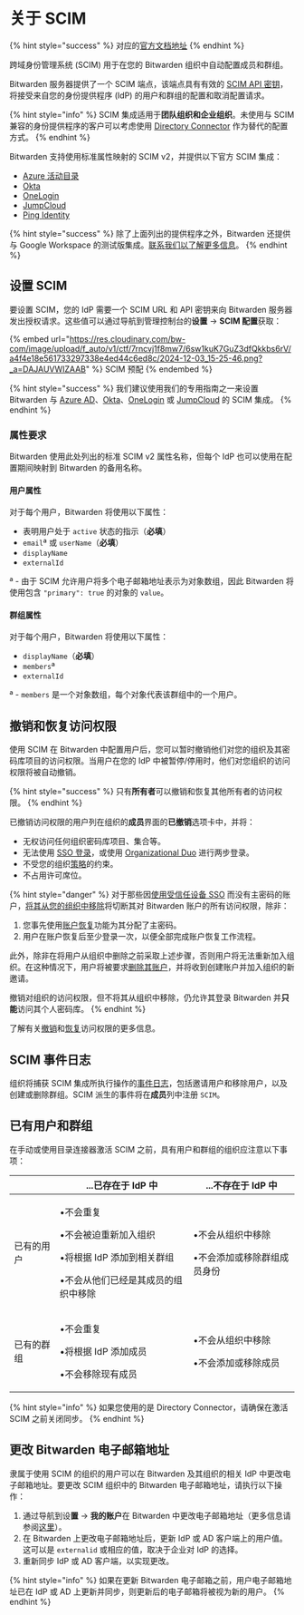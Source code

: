 # 关于 SCIM

{% hint style="success" %}
对应的[官方文档地址](https://bitwarden.com/help/about-scim/)
{% endhint %}

跨域身份管理系统 (SCIM) 用于在您的 Bitwarden 组织中自动配置成员和群组。

Bitwarden 服务器提供了一个 SCIM 端点，该端点具有有效的 [SCIM API 密钥](about-scim.md#setting-up-scim)，将接受来自您的身份提供程序 (IdP) 的用户和群组的配置和取消配置请求。

{% hint style="info" %}
SCIM 集成适用于**团队组织和企业组织**。未使用与 SCIM 兼容的身份提供程序的客户可以考虑使用 [Directory Connector](../directory-connector/directory-connector-cli.md) 作为替代的配置方式。
{% endhint %}

Bitwarden 支持使用标准属性映射的 SCIM v2，并提供以下官方 SCIM 集成：

* [Azure 活动目录](microsoft-entra-id-scim-integration.md)
* [Okta](okta-scim-integration.md)
* [OneLogin](onelogin-scim-integration.md)
* [JumpCloud](jumpcloud-scim-integration.md)
* [Ping Identity](../../login-with-sso/implementation-guides/ping-identity-saml-implementation.md)

{% hint style="success" %}
除了上面列出的提供程序之外，Bitwarden 还提供与 Google Workspace 的测试版集成。[联系我们以了解更多信息](https://bitwarden.com/contact/)。
{% endhint %}

## 设置 SCIM <a href="#setting-up-scim" id="setting-up-scim"></a>

要设置 SCIM，您的 IdP 需要一个 SCIM URL 和 API 密钥来向 Bitwarden 服务器发出授权请求。这些值可以通过导航到管理控制台的**设置** → **SCIM 配置**获取：

{% embed url="https://res.cloudinary.com/bw-com/image/upload/f_auto/v1/ctf/7rncvj1f8mw7/6sw1kuK7GuZ3dfQkkbs6rV/a4f4e18e561733297338e4ed44c6ed8c/2024-12-03_15-25-46.png?_a=DAJAUVWIZAAB" %}
SCIM 预配
{% endembed %}

{% hint style="success" %}
我们建议使用我们的专用指南之一来设置 Bitwarden 与 [Azure AD](microsoft-entra-id-scim-integration.md)、[Okta](okta-scim-integration.md)、[OneLogin](onelogin-scim-integration.md) 或 [JumpCloud](jumpcloud-scim-integration.md) 的 SCIM 集成。
{% endhint %}

### 属性要求 <a href="#required-attributes" id="required-attributes"></a>

Bitwarden 使用此处列出的标准 SCIM v2 属性名称，但每个 IdP 也可以使用在配置期间映射到 Bitwarden 的备用名称。

#### 用户属性 <a href="#user-attributes" id="user-attributes"></a>

对于每个用户，Bitwarden 将使用以下属性：

* 表明用户处于 `active` 状态的指示（**必填**）
* `email`ª 或 `userName`（**必填**）
* `displayName`
* `externalId`

ª - 由于 SCIM 允许用户将多个电子邮箱地址表示为对象数组，因此 Bitwarden 将使用包含 `"primary": true` 的对象的 `value`。

#### 群组属性 <a href="#group-attributes" id="group-attributes"></a>

对于每个用户，Bitwarden 将使用以下属性：

* `displayName`（**必填**）
* `members`ª
* `externalId`

ª - `members` 是一个对象数组，每个对象代表该群组中的一个用户。

## 撤销和恢复访问权限 <a href="#revoking-and-restoring-access" id="revoking-and-restoring-access"></a>

使用 SCIM 在 Bitwarden 中配置用户后，您可以暂时撤销他们对您的组织及其密码库项目的访问权限。当用户在您的 IdP 中被暂停/停用时，他们对您组织的访问权限将被自动撤销。

{% hint style="success" %}
只有**所有者**可以撤销和恢复其他所有者的访问权限。
{% endhint %}

已撤销访问权限的用户列在组织的**成员**界面的**已撤销**选项卡中，并将：

* 无权访问任何组织密码库项目、集合等。
* 无法使用 [SSO 登录](../../../account/log-in-and-unlock/using-single-sign-on/using-login-with-sso.md)，或使用 [Organizational Duo](../../../account/two-step-login/setup-guides/two-step-login-via-duo.md) 进行两步登录。
* 不受您的组织[策略](../../oversight-visibility/enterprise-policies.md)的约束。
* 不占用许可席位。

{% hint style="danger" %}
对于那些因[使用受信任设备 SSO](../../login-with-sso/trusted-devices/about-trusted-devices.md) 而没有主密码的账户，[将其从您的组织中移除](../user-management.md#offboard-users)将切断其对 Bitwarden 账户的所有访问权限，除非：

1. 您事先使用[账户恢复](../account-recovery/about-account-recovery.md)功能为其分配了主密码。
2. 用户在账户恢复后至少登录一次，以便全部完成账户恢复工作流程。&#x20;

此外，除非在将用户从组织中删除之前采取上述步骤，否则用户将无法重新加入组织。在这种情况下，用户将被要求[删除其账户](../../../plans-and-pricing/delete-an-account-or-organization.md#delete-your-personal-account)，并将收到创建账户并加入组织的新邀请。

撤销对组织的访问权限，但不将其从组织中移除，仍允许其登录 Bitwarden 并**只能**访问其个人密码库。
{% endhint %}

了解有关[撤销](../user-management.md#revoke-access)和[恢复](../user-management.md#restore-access)访问权限的更多信息。

## SCIM 事件日志 <a href="#scim-events" id="scim-events"></a>

组织将捕获 SCIM 集成所执行操作的[事件日志](../../oversight-visibility/event-logging/event-logs.md)，包括邀请用户和移除用户，以及创建或删除群组。SCIM 派生的事件将在**成员**列中注册 `SCIM`。

## 已有用户和群组 <a href="#pre-existing-users-and-groups" id="pre-existing-users-and-groups"></a>

在手动或使用目录连接器激活 SCIM 之前，具有用户和群组的组织应注意以下事项：

|       | ...已存在于 IdP 中                                                                  | ...不存在于 IdP 中                         |
| ----- | ------------------------------------------------------------------------------ | ------------------------------------- |
| 已有的用户 | <p>•不会重复</p><p>•不会被迫重新加入组织</p><p>•将根据 IdP 添加到相关群组</p><p>•不会从他们已经是其成员的组织中移除</p> | <p>•不会从组织中移除</p><p>•不会添加或移除群组成员身份</p> |
| 已有的群组 | <p>•不会重复</p><p>•将根据 IdP 添加成员</p><p>•不会移除现有成员</p>                               | <p>•不会从组织中移除</p><p>•不会添加或移除成员</p>     |

{% hint style="info" %}
如果您使用的是 Directory Connector，请确保在激活 SCIM 之前关闭同步。
{% endhint %}

## 更改 Bitwarden 电子邮箱地址 <a href="#changing-bitwarden-email-address" id="changing-bitwarden-email-address"></a>

隶属于使用 SCIM 的组织的用户可以在 Bitwarden 及其组织的相关 IdP 中更改电子邮箱地址。要更改 SCIM 组织中的 Bitwarden 电子邮箱地址，请执行以下操作：

1. 通过导航到设**置** → **我的账户**在 Bitwarden 中更改电子邮箱地址（更多信息请参阅[这里](../../../your-vault/general-faqs.md#q-how-do-i-change-my-email-address)）。
2. 在 Bitwarden 上更改电子邮箱地址后，更新 IdP 或 AD 客户端上的用户值。这可以是 `externalid` 或相应的值，取决于企业对 IdP 的选择。
3. 重新同步 IdP 或 AD 客户端，以实现更改。

{% hint style="info" %}
如果在更新 Bitwarden 电子邮箱之前，用户电子邮箱地址已在 IdP 或 AD 上更新并同步，则更新后的电子邮箱将被视为新的用户。
{% endhint %}
